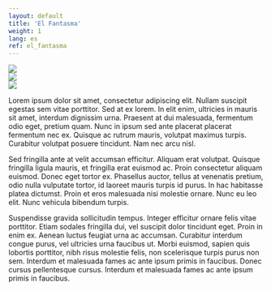 ```yaml
---
layout: default
title: 'El Fantasma'
weight: 1
lang: es
ref: el_fantasma
---
```


<div class="pure-g gutters" id="galeria">
	<div class="pure-u-1 pure-u-sm-1-3"><a href="//placehold.it/600x900" title="Lorem ipsum dolor sit amet"><img src="//placehold.it/400x600" class="pure-img"></a></div>
	<div class="pure-u-1 pure-u-sm-1-3"><a href="//placehold.it/600x900" title="Lorem ipsum dolor sit amet"><img src="//placehold.it/400x600" class="pure-img"></a></div>
	<div class="pure-u-1 pure-u-sm-1-3"><a href="//placehold.it/600x900" title="Lorem ipsum dolor sit amet"><img src="//placehold.it/400x600" class="pure-img"></a></div>
</div>

Lorem ipsum dolor sit amet, consectetur adipiscing elit. Nullam suscipit egestas sem vitae porttitor. Sed at ex lorem. In elit enim, ultricies in mauris sit amet, interdum dignissim urna. Praesent at dui malesuada, fermentum odio eget, pretium quam. Nunc in ipsum sed ante placerat placerat fermentum nec ex. Quisque ac rutrum mauris, volutpat maximus turpis. Curabitur volutpat posuere tincidunt. Nam nec arcu nisl.  

Sed fringilla ante at velit accumsan efficitur. Aliquam erat volutpat. Quisque fringilla ligula mauris, et fringilla erat euismod ac. Proin consectetur aliquam euismod. Donec eget tortor ex. Phasellus auctor, tellus at venenatis pretium, odio nulla vulputate tortor, id laoreet mauris turpis id purus. In hac habitasse platea dictumst. Proin et eros malesuada nisi molestie ornare. Nunc eu leo elit. Nunc vehicula bibendum turpis.  

Suspendisse gravida sollicitudin tempus. Integer efficitur ornare felis vitae porttitor. Etiam sodales fringilla dui, vel suscipit dolor tincidunt eget. Proin in enim ex. Aenean luctus feugiat urna ac accumsan. Curabitur interdum congue purus, vel ultricies urna faucibus ut. Morbi euismod, sapien quis lobortis porttitor, nibh risus molestie felis, non scelerisque turpis purus non sem. Interdum et malesuada fames ac ante ipsum primis in faucibus. Donec cursus pellentesque cursus. Interdum et malesuada fames ac ante ipsum primis in faucibus.

